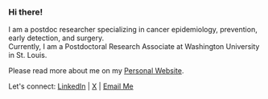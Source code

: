 ### Hi there!
I am a postdoc researcher specializing in cancer epidemiology, prevention, early detection, and surgery. <br> 
Currently, I am a Postdoctoral Research Associate at Washington University in St. Louis. <br>

Please read more about me on my [Personal Website](https://sinaazad.com/).

Let's connect: [LinkedIn](https://www.linkedin.com/in/sinaazadnajafabad/) | [X](https://x.com/SinaAzadMD) | [Email Me](mailto:sina.azad.u@gmail.com)